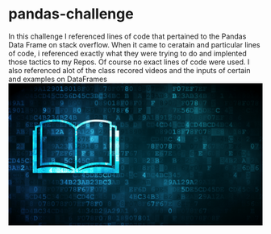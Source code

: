 # pandas-challenge
In this challenge I referenced lines of code that pertained to the Pandas Data Frame on
stack overflow.  When it came to ceratain and particular lines of code, i referenced exactly what they were trying to
do and implented those tactics to my Repos.  Of course no exact lines of code were used.  I also referenced alot of 
the class recored videos and the inputs of certain and examples on DataFrames
![Test](https://github.com/Joem36/pandas-challenge/blob/main/PyCitySchools/Images/education.png)
